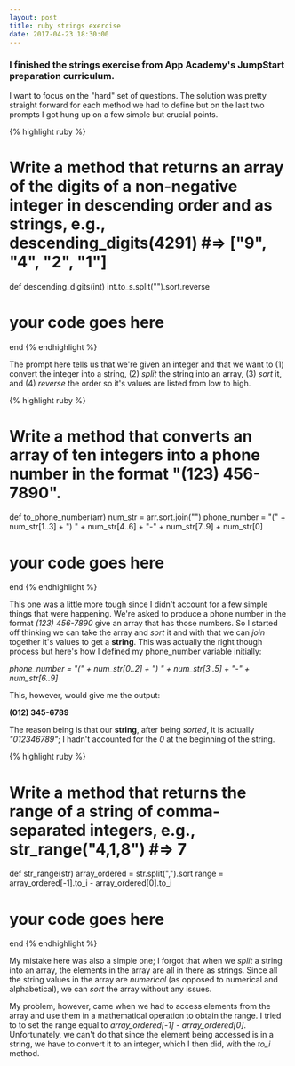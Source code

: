 ```yaml
---
layout: post
title: ruby strings exercise 
date: 2017-04-23 18:30:00
---
```


<h3>I finished the strings exercise from App Academy's JumpStart preparation curriculum.</h3>

<p>I want to focus on the "hard" set of questions. The solution was pretty straight forward for each method we had to define but on the last two prompts I got hung up on a few simple but crucial points.</p>

{% highlight ruby %}
# Write a method that returns an array of the digits of a non-negative integer in descending order and as strings, e.g., descending_digits(4291) #=> ["9", "4", "2", "1"]
def descending_digits(int)
  int.to_s.split("").sort.reverse
  # your code goes here
end
{% endhighlight %}

<p>The prompt here tells us that we're given an integer and that we want to (1) convert the integer into a string, (2) <i>split</i> the string into an array, (3) <i>sort</i> it, and (4) <i>reverse</i> the order so it's values are listed from low to high.</p>

{% highlight ruby %}
# Write a method that converts an array of ten integers into a phone number in the format "(123) 456-7890".
def to_phone_number(arr)
  num_str = arr.sort.join("")
  phone_number = "(" + num_str[1..3] + ") " + num_str[4..6] + "-" + num_str[7..9] + num_str[0]
  # your code goes here
end
{% endhighlight %}

<p>This one was a little more tough since I didn't account for a few simple things that were happening. We're asked to produce a phone number in the format <i>(123) 456-7890</i> give an array that has those numbers. So I started off thinking we can take the array and <i>sort</i> it and with that we can <i>join</i> together it's values to get a <strong>string</strong>. This was actually the right though process but here's how I defined my phone_number variable initially:</p>

<p><i>phone_number =  "(" + num_str[0..2] + ") " + num_str[3..5] + "-" + num_str[6..9]</i></p>

<p>This, however, would give me the output:</p>

<p><strong>(012) 345-6789</strong></p>

<p>The reason being is that our <strong>string</strong>, after being <i>sorted</i>, it is actually <i>"012346789"</i>; I hadn't accounted for the <i>0</i> at the beginning of the string.</p>


{% highlight ruby %}
# Write a method that returns the range of a string of comma-separated integers, e.g., str_range("4,1,8") #=> 7
def str_range(str)
  array_ordered = str.split(",").sort
  range = array_ordered[-1].to_i - array_ordered[0].to_i
  # your code goes here
end
{% endhighlight %}

<p>My mistake here was also a simple one; I forgot that when we <i>split</i> a string into an array, the elements in the array are all in there as strings. Since all the string values in the array are <i>numerical</i> (as opposed to numerical and alphabetical), we can <i>sort</i> the array without any issues.</p>

<p>My problem, however, came when we had to access elements from the array and use them in a mathematical operation to obtain the range. I tried to to set the range equal to <i>array_ordered[-1] - array_ordered[0]</i>. Unfortunately, we can't do that since the element being accessed is in a string, we have to convert it to an integer, which I then did, with the <i>to_i</i> method.</p>